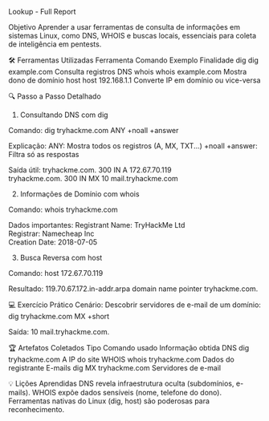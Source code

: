 Lookup - Full Report 

Objetivo
Aprender a usar ferramentas de consulta de informações em sistemas Linux, como DNS, WHOIS e buscas locais, essenciais para coleta de inteligência em pentests.

🛠️ Ferramentas Utilizadas
Ferramenta	Comando Exemplo		Finalidade
dig		dig example.com		Consulta registros DNS
whois		whois example.com	Mostra dono de domínio
host		host 192.168.1.1	Converte IP em domínio ou vice-versa

🔍 Passo a Passo Detalhado
1. Consultando DNS com dig

Comando:
dig tryhackme.com ANY +noall +answer

Explicação:
ANY: Mostra todos os registros (A, MX, TXT...)
+noall +answer: Filtra só as respostas

Saída útil:
tryhackme.com.   300  IN  A     172.67.70.119  
tryhackme.com.   300  IN  MX    10 mail.tryhackme.com 
 
2. Informações de Domínio com whois

Comando:
whois tryhackme.com

Dados importantes:
Registrant Name: TryHackMe Ltd  
Registrar: Namecheap Inc  
Creation Date: 2018-07-05  


3. Busca Reversa com host

Comando:
host 172.67.70.119

Resultado:
119.70.67.172.in-addr.arpa domain name pointer tryhackme.com.
  
💻 Exercício Prático
Cenário: Descobrir servidores de e-mail de um domínio:
dig tryhackme.com MX +short

Saída:
10 mail.tryhackme.com.  

🏆 Artefatos Coletados
Tipo		Comando usado		Informação obtida
DNS		dig tryhackme.com A	IP do site
WHOIS		whois tryhackme.com	Dados do registrante
E-mails		dig MX tryhackme.com	Servidores de e-mail


💡 Lições Aprendidas
DNS revela infraestrutura oculta (subdomínios, e-mails).
WHOIS expõe dados sensíveis (nome, telefone do dono).
Ferramentas nativas do Linux (dig, host) são poderosas para reconhecimento.